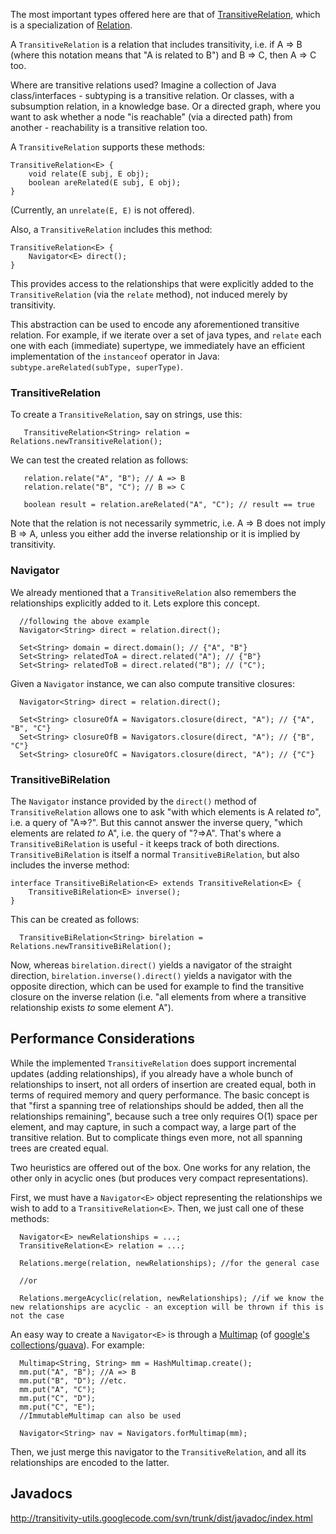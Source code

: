The most important types offered here are that of
[TransitiveRelation](http://transitivity-utils.googlecode.com/svn/trunk/dist/javadoc/index.html?edu/bath/transitivityutils/TransitiveRelation.html), which is a specialization of [Relation](http://transitivity-utils.googlecode.com/svn/trunk/dist/javadoc/index.html?edu/bath/transitivityutils/Relation.html).

A `TransitiveRelation` is a relation that includes transitivity, i.e. if A => B (where this notation means that "A is related to B") and B => C, then A => C too.

Where are transitive relations used? Imagine a collection of Java class/interfaces - subtyping is a transitive relation. Or classes, with a subsumption relation, in a knowledge base. Or a directed graph, where you want to ask whether a node "is reachable" (via a directed path) from another - reachability is a transitive relation too.

A `TransitiveRelation` supports these methods:
```
TransitiveRelation<E> {
    void relate(E subj, E obj);
    boolean areRelated(E subj, E obj);
}
```
(Currently, an `unrelate(E, E)` is not offered).

Also, a `TransitiveRelation` includes this method:
```
TransitiveRelation<E> {
    Navigator<E> direct();
}
```
This provides access to the relationships that were explicitly added to the `TransitiveRelation` (via the `relate` method), not induced merely by transitivity.

This abstraction can be used to encode any aforementioned transitive relation. For example, if we iterate over a set of java types, and `relate` each one with each (immediate) supertype, we immediately have an efficient implementation of the `instanceof` operator in Java: `subtype.areRelated(subType, superType)`.

### TransitiveRelation ###

To create a `TransitiveRelation`, say on strings, use this:
```
   TransitiveRelation<String> relation = Relations.newTransitiveRelation();
```

We can test the created relation as follows:
```
   relation.relate("A", "B"); // A => B
   relation.relate("B", "C"); // B => C

   boolean result = relation.areRelated("A", "C"); // result == true
```

Note that the relation is not necessarily symmetric, i.e. A => B does not imply B => A, unless you either add the inverse relationship or it is implied by transitivity.

### Navigator ###

We already mentioned that a `TransitiveRelation` also remembers the relationships explicitly added to it. Lets explore this concept.

```
  //following the above example
  Navigator<String> direct = relation.direct();

  Set<String> domain = direct.domain(); // {"A", "B"}
  Set<String> relatedToA = direct.related("A"); // {"B"}
  Set<String> relatedToB = direct.related("B"); // ("C");
```

Given a `Navigator` instance, we can also compute transitive closures:
```
  Navigator<String> direct = relation.direct();

  Set<String> closureOfA = Navigators.closure(direct, "A"); // {"A", "B", "C"}
  Set<String> closureOfB = Navigators.closure(direct, "A"); // {"B", "C"}
  Set<String> closureOfC = Navigators.closure(direct, "A"); // {"C"}
```

### TransitiveBiRelation ###

The `Navigator` instance provided by the `direct()` method of `TransitiveRelation` allows one to ask "with which elements is A related _to_", i.e. a query of "A=>?". But this cannot answer the inverse query, "which elements are related _to_ A", i.e. the query of "?=>A". That's where a `TransitiveBiRelation` is useful - it keeps track of both directions. `TransitiveBiRelation` is itself a normal `TransitiveBiRelation`, but also includes the inverse method:
```
interface TransitiveBiRelation<E> extends TransitiveRelation<E> {
    TransitiveBiRelation<E> inverse();
}
```

This can be created as follows:
```
  TransitiveBiRelation<String> birelation = Relations.newTransitiveBiRelation();
```

Now, whereas `birelation.direct()` yields a navigator of the straight direction, `birelation.inverse().direct()` yields a navigator with the opposite direction, which can be used for example to find the transitive closure on the inverse relation (i.e. "all elements from where a transitive relationship exists _to_ some element A").

## Performance Considerations ##

While the implemented `TransitiveRelation` does support incremental updates (adding relationships), if you already have a whole bunch of relationships to insert, not all orders of insertion are created equal, both in terms of required memory and query performance. The basic concept is that "first a spanning tree of relationships should be added, then all the relationships remaining", because such a tree only requires O(1) space per element, and may capture, in such a compact way, a large part of the transitive relation. But to complicate things even more, not all spanning trees are created equal.

Two heuristics are offered out of the box. One works for any relation, the other only in acyclic ones (but produces very compact representations).

First, we must have a `Navigator<E>` object representing the relationships we wish to add to a `TransitiveRelation<E>`. Then, we just call one of these methods:
```
  Navigator<E> newRelationships = ...;
  TransitiveRelation<E> relation = ...;
  
  Relations.merge(relation, newRelationships); //for the general case

  //or

  Relations.mergeAcyclic(relation, newRelationships); //if we know the new relationships are acyclic - an exception will be thrown if this is not the case
```

An easy way to create a `Navigator<E>` is through a [Multimap](http://google-collections.googlecode.com/svn/trunk/javadoc/index.html?com/google/common/collect/Multimap.html) (of [google's collections](http://code.google.com/p/google-collections/)/[guava](http://code.google.com/p/guava-libraries/)). For example:

```
  Multimap<String, String> mm = HashMultimap.create();
  mm.put("A", "B"); //A => B
  mm.put("B", "D"); //etc.
  mm.put("A", "C");
  mm.put("C", "D");
  mm.put("C", "E");
  //ImmutableMultimap can also be used

  Navigator<String> nav = Navigators.forMultimap(mm);
```

Then, we just merge this navigator to the `TransitiveRelation`, and all its relationships are encoded to the latter.

## Javadocs ##

http://transitivity-utils.googlecode.com/svn/trunk/dist/javadoc/index.html